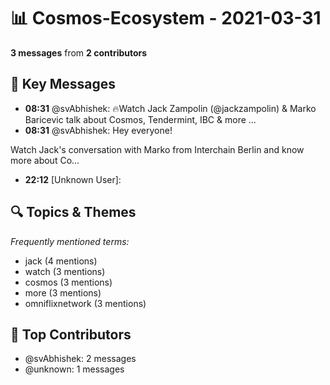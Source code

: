 # 📊 Cosmos-Ecosystem - 2021-03-31
**3 messages** from **2 contributors**

## 💬 Key Messages
- **08:31** @svAbhishek: 🔥Watch Jack Zampolin (@jackzampolin) & Marko Baricevic talk about Cosmos, Tendermint, IBC & more ...
- **08:31** @svAbhishek: Hey everyone!

Watch Jack's conversation with Marko from Interchain Berlin and know more about Co...
- **22:12** [Unknown User]: 

## 🔍 Topics & Themes
*Frequently mentioned terms:*
- jack (4 mentions)
- watch (3 mentions)
- cosmos (3 mentions)
- more (3 mentions)
- omniflixnetwork (3 mentions)

## 👥 Top Contributors
- @svAbhishek: 2 messages
- @unknown: 1 messages